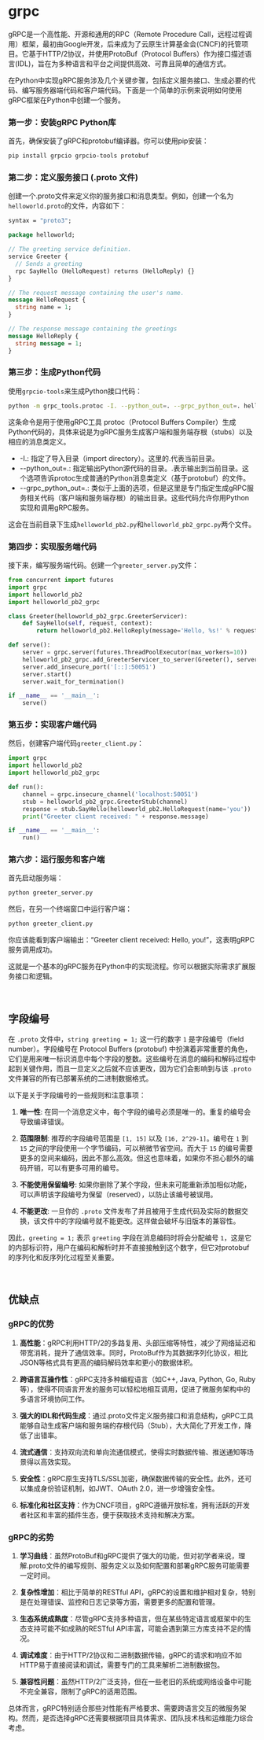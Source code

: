 # grpc
gRPC是一个高性能、开源和通用的RPC（Remote Procedure Call，远程过程调用）框架，最初由Google开发，后来成为了云原生计算基金会(CNCF)的托管项目。它基于HTTP/2协议，并使用ProtoBuf（Protocol Buffers）作为接口描述语言(IDL)，旨在为多种语言和平台之间提供高效、可靠且简单的通信方式。

在Python中实现gRPC服务涉及几个关键步骤，包括定义服务接口、生成必要的代码、编写服务器端代码和客户端代码。下面是一个简单的示例来说明如何使用gRPC框架在Python中创建一个服务。

### 第一步：安装gRPC Python库

首先，确保安装了gRPC和protobuf编译器。你可以使用pip安装：

```bash
pip install grpcio grpcio-tools protobuf
```

### 第二步：定义服务接口 (.proto 文件)

创建一个.proto文件来定义你的服务接口和消息类型。例如，创建一个名为`helloworld.proto`的文件，内容如下：

```proto
syntax = "proto3";

package helloworld;

// The greeting service definition.
service Greeter {
  // Sends a greeting
  rpc SayHello (HelloRequest) returns (HelloReply) {}
}

// The request message containing the user's name.
message HelloRequest {
  string name = 1;
}

// The response message containing the greetings
message HelloReply {
  string message = 1;
}
```

### 第三步：生成Python代码

使用`grpcio-tools`来生成Python接口代码：

```bash
python -m grpc_tools.protoc -I. --python_out=. --grpc_python_out=. helloworld.proto
```
这条命令是用于使用gRPC工具 protoc（Protocol Buffers Compiler）生成Python代码的，具体来说是为gRPC服务生成客户端和服务端存根（stubs）以及相应的消息类定义。
- -I.: 指定了导入目录（import directory）。这里的.代表当前目录。
- --python_out=.: 指定输出Python源代码的目录。.表示输出到当前目录。这个选项告诉protoc生成普通的Python消息类定义（基于protobuf）的文件。
- --grpc_python_out=.: 类似于上面的选项，但是这里是专门指定生成gRPC服务相关代码（客户端和服务端存根）的输出目录。这些代码允许你用Python实现和调用gRPC服务。

这会在当前目录下生成`helloworld_pb2.py`和`helloworld_pb2_grpc.py`两个文件。

### 第四步：实现服务端代码

接下来，编写服务端代码。创建一个`greeter_server.py`文件：

```python
from concurrent import futures
import grpc
import helloworld_pb2
import helloworld_pb2_grpc

class Greeter(helloworld_pb2_grpc.GreeterServicer):
    def SayHello(self, request, context):
        return helloworld_pb2.HelloReply(message='Hello, %s!' % request.name)

def serve():
    server = grpc.server(futures.ThreadPoolExecutor(max_workers=10))
    helloworld_pb2_grpc.add_GreeterServicer_to_server(Greeter(), server)
    server.add_insecure_port('[::]:50051')
    server.start()
    server.wait_for_termination()

if __name__ == '__main__':
    serve()
```

### 第五步：实现客户端代码

然后，创建客户端代码`greeter_client.py`：

```python
import grpc
import helloworld_pb2
import helloworld_pb2_grpc

def run():
    channel = grpc.insecure_channel('localhost:50051')
    stub = helloworld_pb2_grpc.GreeterStub(channel)
    response = stub.SayHello(helloworld_pb2.HelloRequest(name='you'))
    print("Greeter client received: " + response.message)

if __name__ == '__main__':
    run()
```

### 第六步：运行服务和客户端

首先启动服务端：

```bash
python greeter_server.py
```

然后，在另一个终端窗口中运行客户端：

```bash
python greeter_client.py
```

你应该能看到客户端输出：“Greeter client received: Hello, you!”，这表明gRPC服务调用成功。

这就是一个基本的gRPC服务在Python中的实现流程。你可以根据实际需求扩展服务接口和逻辑。

<br>

## 字段编号
在 `.proto` 文件中，`string greeting = 1;` 这一行的数字 `1` 是字段编号（field number）。字段编号在 Protocol Buffers (protobuf) 中扮演着非常重要的角色，它们是用来唯一标识消息中每个字段的整数。这些编号在消息的编码和解码过程中起到关键作用，而且一旦定义之后就不应该更改，因为它们会影响到与该 `.proto` 文件兼容的所有已部署系统的二进制数据格式。

以下是关于字段编号的一些规则和注意事项：

1. **唯一性**: 在同一个消息定义中，每个字段的编号必须是唯一的。重复的编号会导致编译错误。

2. **范围限制**: 推荐的字段编号范围是 `[1, 15]` 以及 `[16, 2^29-1]`。编号在 `1` 到 `15` 之间的字段使用一个字节编码，可以稍微节省空间。而大于 `15` 的编号需要更多的空间来编码，因此不那么高效。但这也意味着，如果你不担心额外的编码开销，可以有更多可用的编号。

3. **不能使用保留编号**: 如果你删除了某个字段，但未来可能重新添加相似功能，可以声明该字段编号为保留（reserved），以防止该编号被误用。

4. **不能更改**: 一旦你的 `.proto` 文件发布了并且被用于生成代码及实际的数据交换，该文件中的字段编号就不能更改。这样做会破坏与旧版本的兼容性。

因此，`greeting = 1;` 表示 `greeting` 字段在消息编码时将会分配编号 `1`，这是它的内部标识符，用户在编码和解析时并不直接接触到这个数字，但它对protobuf的序列化和反序列化过程至关重要。

<br>

## 优缺点
### gRPC的优势

1. **高性能**：gRPC利用HTTP/2的多路复用、头部压缩等特性，减少了网络延迟和带宽消耗，提升了通信效率。同时，ProtoBuf作为其数据序列化协议，相比JSON等格式具有更高的编码解码效率和更小的数据体积。

2. **跨语言互操作性**：gRPC支持多种编程语言（如C++, Java, Python, Go, Ruby等），使得不同语言开发的服务可以轻松地相互调用，促进了微服务架构中的多语言环境协同工作。

3. **强大的IDL和代码生成**：通过.proto文件定义服务接口和消息结构，gRPC工具能够自动生成客户端和服务端的存根代码（Stub），大大简化了开发工作，降低了出错率。

4. **流式通信**：支持双向流和单向流通信模式，使得实时数据传输、推送通知等场景得以高效实现。

5. **安全性**：gRPC原生支持TLS/SSL加密，确保数据传输的安全性。此外，还可以集成身份验证机制，如JWT、OAuth 2.0，进一步增强安全性。

6. **标准化和社区支持**：作为CNCF项目，gRPC遵循开放标准，拥有活跃的开发者社区和丰富的插件生态，便于获取技术支持和解决方案。

### gRPC的劣势

1. **学习曲线**：虽然ProtoBuf和gRPC提供了强大的功能，但对初学者来说，理解.proto文件的编写规则、服务定义以及如何配置和部署gRPC服务可能需要一定时间。

2. **复杂性增加**：相比于简单的RESTful API，gRPC的设置和维护相对复杂，特别是在处理错误、监控和日志记录等方面，需要更多的配置和管理。

3. **生态系统成熟度**：尽管gRPC支持多种语言，但在某些特定语言或框架中的生态支持可能不如成熟的RESTful API丰富，可能会遇到第三方库支持不足的情况。

4. **调试难度**：由于HTTP/2协议和二进制数据传输，gRPC的请求和响应不如HTTP易于直接阅读和调试，需要专门的工具来解析二进制数据包。

5. **兼容性问题**：虽然HTTP/2广泛支持，但在一些老旧的系统或网络设备中可能不完全兼容，限制了gRPC的适用范围。

总体而言，gRPC特别适合那些对性能有严格要求、需要跨语言交互的微服务架构。然而，是否选择gRPC还需要根据项目具体需求、团队技术栈和运维能力综合考虑。